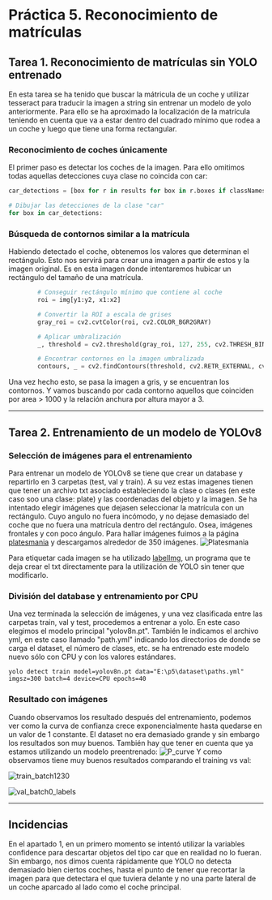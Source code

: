 # Práctica 5. Reconocimiento de matrículas

## Tarea 1. Reconocimiento de matrículas sin YOLO entrenado

En esta tarea se ha tenido que buscar la mátricula de un coche y utilizar tesseract para traducir la imagen a string sin entrenar un modelo de yolo anteriormente. Para ello se ha aproximado la localización de la matrícula teniendo en cuenta que va a estar dentro del cuadrado mínimo que rodea a un coche y luego que tiene una forma rectangular.

### Reconocimiento de coches únicamente
El primer paso es detectar los coches de la imagen. Para ello omitimos todas aquellas detecciones cuya clase no coincida con car:
``` python
car_detections = [box for r in results for box in r.boxes if classNames[int(box.cls[0])] == "car"]

# Dibujar las detecciones de la clase "car"
for box in car_detections:
```

### Búsqueda de contornos similar a la matrícula

Habiendo detectado el coche, obtenemos los valores que determinan el rectángulo. Esto nos servirá para crear una imagen a partir de estos y la imagen original. Es en esta imagen donde intentaremos hubicar un rectángulo del tamaño de una matrícula.
``` python
        # Conseguir rectángulo mínimo que contiene al coche
        roi = img[y1:y2, x1:x2]

        # Convertir la ROI a escala de grises
        gray_roi = cv2.cvtColor(roi, cv2.COLOR_BGR2GRAY)

        # Aplicar umbralización
        _, threshold = cv2.threshold(gray_roi, 127, 255, cv2.THRESH_BINARY)

        # Encontrar contornos en la imagen umbralizada
        contours, _ = cv2.findContours(threshold, cv2.RETR_EXTERNAL, cv2.CHAIN_APPROX_SIMPLE)
```
Una vez hecho esto, se pasa la imagen a gris, y se encuentran los contornos. Y vamos buscando por cada contorno aquellos que coinciden por area > 1000 y la relación anchura por altura mayor a 3.


---
## Tarea 2. Entrenamiento de un modelo de YOLOv8

### Selección de imágenes para el entrenamiento
Para entrenar un modelo de YOLOv8 se tiene que crear un database y repartirlo en 3 carpetas (test, val y train). A su vez estas imagenes tienen que tener un archivo txt asociado estableciendo la clase o clases (en este caso soo una clase: plate) y las coordenadas del objeto y la imagen.
Se ha intentado elegir imágenes que dejasen seleccionar la matrícula con un rectángulo. Cuyo angulo no fuera incómodo, y no dejase demasiado del coche que no fuera una matrícula dentro del rectángulo. Osea, imágenes frontales y con poco ángulo.
Para hallar imágenes fuimos a la página [platesmania](https://platesmania.com/albumlistall.php?start=9) y descargamos alrededor de 350 imágenes. 
![Platesmania](https://github.com/MinervaQuin/VC/assets/100958927/61a12ccd-a43f-430c-aa72-34d9131af092)


Para etiquetar cada imagen se ha utilizado [labelImg](https://github.com/HumanSignal/labelImg), un programa que te deja crear el txt directamente para la utilización de YOLO sin tener que modificarlo.


### División del database y entrenamiento por CPU
Una vez terminada la selección de imágenes, y una vez clasificada entre las carpetas train, val y test, procedemos a entrenar a yolo. En este caso elegimos el modelo principal "yolov8n.pt". También le indicamos el archivo yml, en este caso llamado "path.yml" indicando los directorios de donde se carga el dataset, el número de clases, etc. se ha entrenado este modelo nuevo sólo con CPU y con los valores estándares.

```
yolo detect train model=yolov8n.pt data="E:\p5\dataset\paths.yml" imgsz=300 batch=4 device=CPU epochs=40
```

### Resultado con imágenes
Cuando observamos los resultado después del entrenamiento, podemos ver como la curva de confianza crece exponencialmente hasta quedarse en un valor de 1 constante. El dataset no era demasiado grande y sin embargo los resultados son muy buenos. También hay que tener en cuenta que ya estamos utilizando un modelo preentrenado:
![P_curve](https://github.com/MinervaQuin/VC/assets/100958927/40a1e07d-f53f-404a-ab2d-f4ddd9aaeda0)
Y como observamos tiene muy buenos resultados comparando el training vs val:

![train_batch1230](https://github.com/MinervaQuin/VC/assets/100958927/3de37f06-ebd6-49a3-b55c-64a466005b90)

![val_batch0_labels](https://github.com/MinervaQuin/VC/assets/100958927/01a8bec0-e0e5-4be8-a33e-8caa8bed1066)


---
## Incidencias

En el apartado 1, en un primero momento se intentó utilizar la variables confidence para descartar objetos del tipo car que en realidad no lo fueran. Sin embargo, nos dimos cuenta rápidamente que YOLO no detecta demasiado bien ciertos coches, hasta el punto de tener que recortar la imagen para que detectara el que tuviera delante y no una parte lateral de un coche aparcado al lado como el coche principal.
